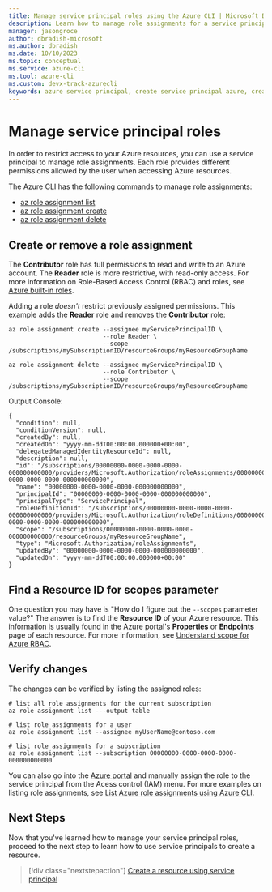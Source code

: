 ```yaml
---
title: Manage service principal roles using the Azure CLI | Microsoft Docs
description: Learn how to manage role assignments for a service principal using Azure CLI.
manager: jasongroce
author: dbradish-microsoft
ms.author: dbradish
ms.date: 10/10/2023
ms.topic: conceptual
ms.service: azure-cli
ms.tool: azure-cli
ms.custom: devx-track-azurecli
keywords: azure service principal, create service principal azure, create service principal azure cli
---
```


# Manage service principal roles

In order to restrict access to your Azure resources, you can use a service principal to manage role assignments. Each role provides different permissions allowed by the user when accessing Azure resources.

The Azure CLI has the following commands to manage role assignments:

* [az role assignment list](/cli/azure/role/assignment#az-role-assignment-list)
* [az role assignment create](/cli/azure/role/assignment#az-role-assignment-create)
* [az role assignment delete](/cli/azure/role/assignment#az-role-assignment-delete)

## Create or remove a role assignment

The **Contributor** role has full permissions to read and write to an Azure account. The **Reader** role is more restrictive, with read-only access. For more information on Role-Based Access Control (RBAC) and roles, see [Azure built-in roles](/azure/role-based-access-control/built-in-roles).

Adding a role _doesn't_ restrict previously assigned permissions. This example adds the **Reader** role and removes the **Contributor** role:

```azurecli-interactive
az role assignment create --assignee myServicePrincipalID \
                          --role Reader \
                          --scope /subscriptions/mySubscriptionID/resourceGroups/myResourceGroupName

az role assignment delete --assignee myServicePrincipalID \
                          --role Contributor \
                          --scope /subscriptions/mySubscriptionID/resourceGroups/myResourceGroupName
```

Output Console:

```
{
  "condition": null,
  "conditionVersion": null,
  "createdBy": null,
  "createdOn": "yyyy-mm-ddT00:00:00.000000+00:00",
  "delegatedManagedIdentityResourceId": null,
  "description": null,
  "id": "/subscriptions/00000000-0000-0000-0000-000000000000/providers/Microsoft.Authorization/roleAssignments/00000000-0000-0000-0000-000000000000",
  "name": "00000000-0000-0000-0000-000000000000",
  "principalId": "00000000-0000-0000-0000-000000000000",
  "principalType": "ServicePrincipal",
  "roleDefinitionId": "/subscriptions/00000000-0000-0000-0000-000000000000/providers/Microsoft.Authorization/roleDefinitions/00000000-0000-0000-0000-000000000000",
  "scope": "/subscriptions/00000000-0000-0000-0000-000000000000/resourceGroups/myResourceGroupName",
  "type": "Microsoft.Authorization/roleAssignments",
  "updatedBy": "00000000-0000-0000-0000-000000000000",
  "updatedOn": "yyyy-mm-ddT00:00:00.000000+00:00"
}
```

## Find a Resource ID for scopes parameter

One question you may have is "How do I figure out the `--scopes` parameter value?" The answer is to find the **Resource ID** of your Azure resource. This information is usually found in the Azure portal's **Properties** or **Endpoints** page of each resource. For more information, see [Understand scope for Azure RBAC](/azure/role-based-access-control/scope-overview).

## Verify changes

The changes can be verified by listing the assigned roles:

```azurecli-interactive
# list all role assignments for the current subscription
az role assignment list ---output table

# list role assignments for a user
az role assignment list --assignee myUserName@contoso.com

# list role assignments for a subscription
az role assignment list --subscription 00000000-0000-0000-0000-000000000000
```

You can also go into the [Azure portal](https://ms.portal.azure.com/) and manually assign the role to the service principal from the Acess control (IAM) menu. For more examples on listing role assignments, see [List Azure role assignments using Azure CLI](/azure/role-based-access-control/role-assignments-list-cli).

## Next Steps

Now that you've learned how to manage your service principal roles, proceed to the next step to learn how to use service principals to create a resource.

> [!div class="nextstepaction"]
> [Create a resource using service principal](./azure-cli-sp-tutorial-6.md)
